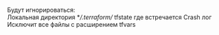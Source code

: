 Будут игнорироваться:  
Локальная директория **/.terraform/*
tfstate где встречается
Crash лог
Исключит все файлы c расширением tfvars






